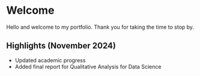 # Welcome
Hello and welcome to my portfolio. 
Thank you for taking the time to stop by.

## Highlights (November 2024)
* Updated academic progress
* Added final report for Qualitative Analysis for Data Science
